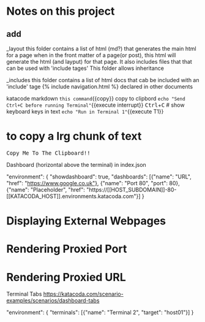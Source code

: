 # Notes on this project

## add

_layout    this folder contains a list of html (md?) that generates the main html for a page
            when in the front matter of a page(or post), this html will generate the html (and layput) for that page. It also includes files that that can be used with 'include tages'
            This folder allows inheritance

_includes   this folder contains  a list of html docs that cab be included with an 'include' tage
                {% include navigation.html %}  declared in other documents


katacode markdown
`this command`{{copy}}   copy to clipbord
`echo "Send Ctrl+C before running Terminal"`{{execute interrupt}}
<kbd>Ctrl</kbd>+<kbd>C</kbd>    # show keyboard keys in text
`echo "Run in Terminal 1"`{{execute T1}}

# to copy  a lrg chunk of text
<pre class="file" data-target="clipboard">
Copy Me To The Clipboard!!
</pre>

Dashboard (horizontal above the terminal)
in index.json

"environment": {
    "showdashboard": true,
    "dashboards": [{"name": "URL", "href": "https://www.google.co.uk"},
        {"name": "Port 80", "port": 80},
        {"name": "Placeholder", "href": "https://[[HOST_SUBDOMAIN]]-80-[[KATACODA_HOST]].environments.katacoda.com"}]
}
#    Displaying External Webpages
#    Rendering Proxied Port
#    Rendering Proxied URL


Terminal Tabs
https://katacoda.com/scenario-examples/scenarios/dashboard-tabs

"environment": {
  "terminals": [{"name": "Terminal 2", "target": "host01"}]
}

